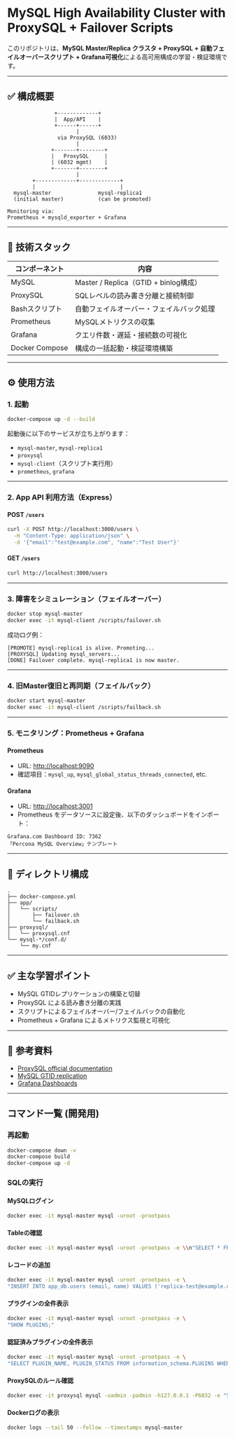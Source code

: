 # MySQL High Availability Cluster with ProxySQL + Failover Scripts

このリポジトリは、**MySQL Master/Replica クラスタ + ProxySQL + 自動フェイルオーバースクリプト + Grafana可視化**による高可用構成の学習・検証環境です。


---

## ✅ 構成概要

```plaintext
               +-------------+
               |  App/API    |
               +------+------+
                      |
                via ProxySQL (6033)
                      |
              +-------+--------+
              |   ProxySQL     |
              | (6032 mgmt)    |
              +-------+--------+
                      |
        +-------------+-------------+
        |                           |
  mysql-master               mysql-replica1
  (initial master)           (can be promoted)

Monitoring via:
Prometheus + mysqld_exporter + Grafana
````

---

## 🧱 技術スタック

| コンポーネント        | 内容                                |
| -------------- | --------------------------------- |
| MySQL          | Master / Replica（GTID + binlog構成） |
| ProxySQL       | SQLレベルの読み書き分離と接続制御                |
| Bashスクリプト      | 自動フェイルオーバー・フェイルバック処理              |
| Prometheus     | MySQLメトリクスの収集                     |
| Grafana        | クエリ件数・遅延・接続数の可視化                  |
| Docker Compose | 構成の一括起動・検証環境構築                    |

---

## ⚙️ 使用方法

### 1. 起動

```bash
docker-compose up -d --build
```

起動後に以下のサービスが立ち上がります：

* `mysql-master`, `mysql-replica1`
* `proxysql`
* `mysql-client`（スクリプト実行用）
* `prometheus`, `grafana`

---

### 2. App API 利用方法（Express）

#### POST `/users`

```bash
curl -X POST http://localhost:3000/users \
  -H "Content-Type: application/json" \
  -d '{"email":"test@example.com", "name":"Test User"}'
```

#### GET `/users`

```bash
curl http://localhost:3000/users
```

---

### 3. 障害をシミュレーション（フェイルオーバー）

```bash
docker stop mysql-master
docker exec -it mysql-client /scripts/failover.sh
```

成功ログ例：

```
[PROMOTE] mysql-replica1 is alive. Promoting...
[PROXYSQL] Updating mysql_servers...
[DONE] Failover complete. mysql-replica1 is now master.
```

---

### 4. 旧Master復旧と再同期（フェイルバック）

```bash
docker start mysql-master
docker exec -it mysql-client /scripts/failback.sh
```

---

### 5. モニタリング：Prometheus + Grafana

#### Prometheus

* URL: [http://localhost:9090](http://localhost:9090)
* 確認項目：`mysql_up`, `mysql_global_status_threads_connected`, etc.

#### Grafana

* URL: [http://localhost:3001](http://localhost:3001)
* Prometheus をデータソースに設定後、以下のダッシュボードをインポート：

```
Grafana.com Dashboard ID: 7362
「Percona MySQL Overview」テンプレート
```

---

## 📁 ディレクトリ構成

```plaintext
.
├── docker-compose.yml
├── app/
│   └── scripts/
│       ├── failover.sh
│       └── failback.sh
├── proxysql/
│   └── proxysql.cnf
└── mysql-*/conf.d/
    └── my.cnf
```

---

## ✅ 主な学習ポイント

* MySQL GTIDレプリケーションの構築と切替
* ProxySQL による読み書き分離の実践
* スクリプトによるフェイルオーバー/フェイルバックの自動化
* Prometheus + Grafana によるメトリクス監視と可視化

---

## 📝 参考資料

* [ProxySQL official documentation](https://proxysql.com/documentation/)
* [MySQL GTID replication](https://dev.mysql.com/doc/refman/8.0/en/replication-gtids.html)
* [Grafana Dashboards](https://grafana.com/grafana/dashboards/)

---

## コマンド一覧 (開発用)
### 再起動
```bash
docker-compose down -v
docker-compose build
docker-compose up -d
```

### SQLの実行
#### MySQLログイン
```bash
docker exec -it mysql-master mysql -uroot -prootpass
```

#### Tableの確認
```bash
docker exec -it mysql-master mysql -uroot -prootpass -e \\n"SELECT * FROM app_db.users;"
```

#### レコードの追加
```bash
docker exec -it mysql-master mysql -uroot -prootpass -e \
"INSERT INTO app_db.users (email, name) VALUES ('replica-test@example.com', 'Rep Test');"
```

#### プラグインの全件表示
```bash
docker exec -it mysql-master mysql -uroot -prootpass -e \
"SHOW PLUGINS;"
```

#### 認証済みプラグインの全件表示
```bash
docker exec -it mysql-master mysql -uroot -prootpass -e \
"SELECT PLUGIN_NAME, PLUGIN_STATUS FROM information_schema.PLUGINS WHERE PLUGIN_TYPE='AUTHENTICATION';"
```

#### ProxySQLのルール確認
```bash
docker exec -it proxysql mysql -uadmin -padmin -h127.0.0.1 -P6032 -e "SELECT * FROM stats_mysql_query_rules;"
```

#### Dockerログの表示

```bash
docker logs --tail 50 --follow --timestamps mysql-master
```